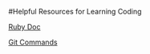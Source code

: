 #Helpful Resources for Learning Coding

[Ruby Doc](https://ruby-doc.org/)

[Git Commands](https://confluence.atlassian.com/bitbucketserver/basic-git-commands-776639767.html)
